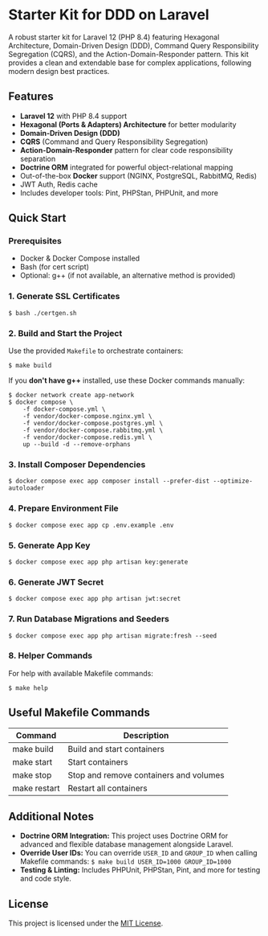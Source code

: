 # Starter Kit for DDD on Laravel

A robust starter kit for Laravel 12 (PHP 8.4) featuring Hexagonal Architecture, Domain-Driven Design (DDD), Command Query Responsibility Segregation (CQRS), and the Action-Domain-Responder pattern. This kit provides a clean and extendable base for complex applications, following modern design best practices.

## Features

- **Laravel 12** with PHP 8.4 support
- **Hexagonal (Ports & Adapters) Architecture** for better modularity
- **Domain-Driven Design (DDD)**
- **CQRS** (Command and Query Responsibility Segregation)
- **Action-Domain-Responder** pattern for clear code responsibility separation
- **Doctrine ORM** integrated for powerful object-relational mapping
- Out-of-the-box **Docker** support (NGINX, PostgreSQL, RabbitMQ, Redis)
- JWT Auth, Redis cache
- Includes developer tools: Pint, PHPStan, PHPUnit, and more

## Quick Start

### Prerequisites

- Docker & Docker Compose installed
- Bash (for cert script)
- Optional: g++ (if not available, an alternative method is provided)

### 1. Generate SSL Certificates

```
$ bash ./certgen.sh
```

### 2. Build and Start the Project

Use the provided `Makefile` to orchestrate containers:

```
$ make build
```

If you **don't have g++** installed, use these Docker commands manually:

```
$ docker network create app-network
$ docker compose \
    -f docker-compose.yml \
    -f vendor/docker-compose.nginx.yml \
    -f vendor/docker-compose.postgres.yml \
    -f vendor/docker-compose.rabbitmq.yml \
    -f vendor/docker-compose.redis.yml \
    up --build -d --remove-orphans
```

### 3. Install Composer Dependencies

```
$ docker compose exec app composer install --prefer-dist --optimize-autoloader
```

### 4. Prepare Environment File

```
$ docker compose exec app cp .env.example .env
```

### 5. Generate App Key

```
$ docker compose exec app php artisan key:generate
```

### 6. Generate JWT Secret

```
$ docker compose exec app php artisan jwt:secret
```

### 7. Run Database Migrations and Seeders

```
$ docker compose exec app php artisan migrate:fresh --seed
```

### 8. Helper Commands

For help with available Makefile commands:

```
$ make help
```

## Useful Makefile Commands

| Command             | Description                                      |
| ------------------- | ------------------------------------------------ |
| make build          | Build and start containers                       |
| make start          | Start containers                                 |
| make stop           | Stop and remove containers and volumes           |
| make restart        | Restart all containers                           |

## Additional Notes

- **Doctrine ORM Integration:** This project uses Doctrine ORM for advanced and flexible database management alongside Laravel.
- **Override User IDs:** You can override `USER_ID` and `GROUP_ID` when calling Makefile commands:
  `$ make build USER_ID=1000 GROUP_ID=1000`
- **Testing & Linting:** Includes PHPUnit, PHPStan, Pint, and more for testing and code style.

## License

This project is licensed under the [MIT License](https://opensource.org/licenses/MIT).

